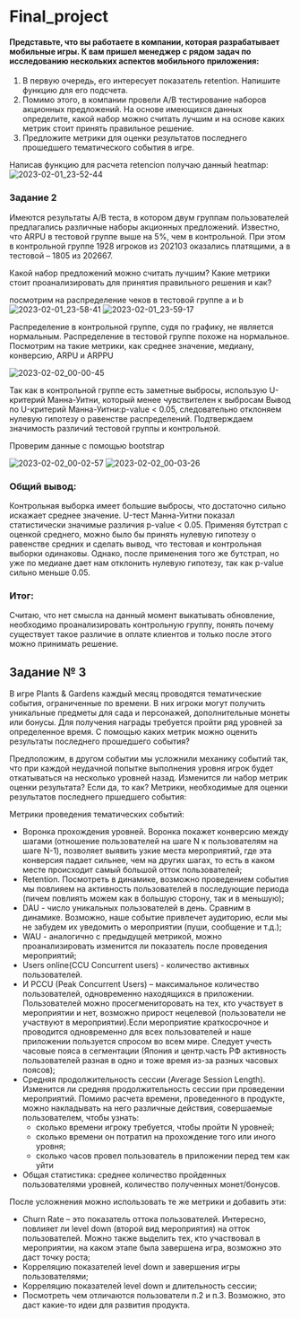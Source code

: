 # Final_project
####    Представьте, что вы работаете в компании, которая разрабатывает мобильные игры. К вам пришел менеджер с рядом задач по исследованию нескольких аспектов мобильного приложения:
 1) В первую очередь, его интересует показатель retention. Напишите функцию для его подсчета.
 2) Помимо этого, в компании провели A/B тестирование наборов акционных предложений. На основе имеющихся данных определите, какой набор можно считать лучшим и на основе каких метрик стоит принять правильное решение.
 3) Предложите метрики для оценки результатов последнего прошедшего тематического события в игре.


Написав функцию для расчета retencion получаю данный heatmap:
![2023-02-01_23-52-44](https://user-images.githubusercontent.com/122619433/216161312-311c001a-2310-4e0e-8f10-e2a860f85051.png)

### Задание 2
Имеются результаты A/B теста, в котором двум группам пользователей предлагались различные наборы акционных предложений. Известно, что ARPU в тестовой группе выше на 5%, чем в контрольной. При этом в контрольной группе 1928 игроков из 202103 оказались платящими, а в тестовой – 1805 из 202667.

Какой набор предложений можно считать лучшим? Какие метрики стоит проанализировать для принятия правильного решения и как?

посмотрим на распределение чеков в тестовой группе а и b
![2023-02-01_23-58-41](https://user-images.githubusercontent.com/122619433/216161966-4f7a2540-d5db-4011-9b22-6691c468676d.png)
![2023-02-01_23-59-17](https://user-images.githubusercontent.com/122619433/216162102-91cbf1ad-625a-496a-a43a-4e5f09fdd44c.png)

Распределение в контрольной группе, судя по графику, не является нормальным.   Распределение в тестовой группе похоже на нормальное. Посмотрим на такие метрики, как среднее значение, медиану, конверсию, ARPU и ARPPU

![2023-02-02_00-00-45](https://user-images.githubusercontent.com/122619433/216162393-a31202c1-8b9f-4730-9e41-8f6888667479.png)

Так как в контрольной группе есть заметные выбросы, использую U-критерий Манна-Уитни, который менее чувствителен к выбросам
Вывод по U-критерий Манна-Уитни:p-value < 0.05, следовательно отклоняем нулевую гипотезу о равенстве распределений. Подтверждаем значимость различий тестовой группы и контрольной.

Проверим данные с помощью bootstrap

![2023-02-02_00-02-57](https://user-images.githubusercontent.com/122619433/216162788-d2d6c79d-b7ca-4579-b903-ccf7f6a78ad7.png)
![2023-02-02_00-03-26](https://user-images.githubusercontent.com/122619433/216162858-fec6fa2d-b761-46eb-a722-119710d0bad9.png)

### Общий вывод:
Контрольная выборка имеет большие выбросы, что достаточно сильно искажает среднее значение.
U-тест Манна-Уитни показал статистически значимые различия p-value < 0.05.
Применяя бутстрап с оценкой среднего, можно было бы принять нулевую гипотезу о равенстве средних и сделать вывод, что тестовая и контрольная выборки одинаковы. Однако, после применения того же бутстрап, но уже по медиане дает нам отклонить нулевую гипотезу, так как p-value сильно меньше 0.05.
### Итог:
Считаю, что нет смысла на данный момент выкатывать обновление, необходимо проанализировать контрольную группу, понять почему существует такое различие в оплате клиентов и только после этого можно принимать решение.

## Задание № 3 
В игре Plants & Gardens каждый месяц проводятся тематические события, ограниченные по времени. В них игроки могут получить уникальные предметы для сада и персонажей, дополнительные монеты или бонусы. Для получения награды требуется пройти ряд уровней за определенное время. С помощью каких метрик можно оценить результаты последнего прошедшего события?

Предположим, в другом событии мы усложнили механику событий так, что при каждой неудачной попытке выполнения уровня игрок будет откатываться на несколько уровней назад. Изменится ли набор метрик оценки результата? Если да, то как? Метрики, необходимые для оценки результатов последнего пршедшего события:

Метрики проведения тематических событий:

- Воронка прохождения уровней. Воронка покажет конверсию между шагами (отношение пользователей на шаге N к пользователям на шаге N-1), позволяет выявить узкие места мероприятий, где эта конверсия падает сильнее, чем на других шагах, то есть в каком месте происходит самый большой отток пользователей;
- Retention. Посмотреть в динамике, возможно проведением события мы повлияем на активность пользователей в последующие периода (пичем повлиять можем как в большую сторону, так и в меньшую);
- DAU - число уникальных пользователей в день. Сравним в динамике. Возможно, наше событие привлечет аудиторию, если мы не забудем их уведомить о мероприятии (пуши, сообщение и т.д.);
- WAU  - аналогично с предыдущей метрикой, можно проанализировать изменится ли показатель после проведения мероприятий;
- Users online(CCU Concurrent users) - количество активных пользователей.
- И PCCU (Peak Concurrent Users) – максимальное количество пользователей, одновременно находящихся в приложении. Пользователей можно просегмениторовать на тех, кто участвует в мероприятии и нет, возможно прирост нецелевой (пользователи не участвуют в мероприятии).Если мероприятие краткосрочное и проводится одновременно для всех пользователей и наше приложении пользуется спросом во всем мире. Следует учесть часовые пояса в сегментации (Япония и центр.часть РФ активность пользователей разная в одно и тоже время из-за разных часовых поясов);
- Средняя продолжительность сессии (Average Session Length). Изменится ли средняя продолжительность сессии при проведении мероприятий. Помимо расчета времени, проведенного в продукте, можно накладывать на него различные действия, совершаемые пользователем, чтобы узнать:
  - сколько времени игроку требуется, чтобы пройти N уровней;
  - сколько времени он потратил на прохождение того или иного уровня;
  - сколько часов провел пользователь в приложении перед тем как уйти
- Общая статистика: среднее количество пройденных пользователями уровней, количество полученных монет/бонусов.

После усложнения можно использовать те же метрики и добавить эти:

- Churn Rate – это показатель оттока пользователей. Интересно, повлияет ли level down (второй вид мероприятия) на отток пользователей. Можно также выделить тех, кто участвовал в мероприятии, на каком этапе была завершена игра, возможно это даст точку роста;
- Корреляцию показателей level down и завершения игры пользователями;
- Корреляцию показателей level down и длительность сессии;
- Посмотреть чем отличаются пользователи п.2 и п.3. Возможно, это даст какие-то идеи для развития продукта.
